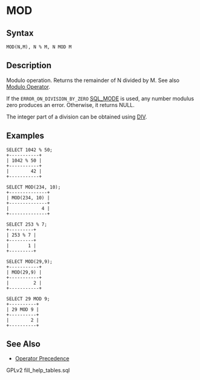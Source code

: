 # MOD

## Syntax

```
MOD(N,M), N % M, N MOD M
```

## Description

Modulo operation. Returns the remainder of N divided by M. See also [Modulo Operator](../../../sql-statements-and-structure/operators/arithmetic-operators/modulo-operator.md).

If the `ERROR_ON_DIVISION_BY_ZERO` [SQL\_MODE](../../../../server-management/variables-and-modes/sql-mode.md) is used, any number modulus zero produces an error. Otherwise, it returns NULL.

The integer part of a division can be obtained using [DIV](div.md).

## Examples

```
SELECT 1042 % 50;
+-----------+
| 1042 % 50 |
+-----------+
|        42 |
+-----------+

SELECT MOD(234, 10);
+--------------+
| MOD(234, 10) |
+--------------+
|            4 |
+--------------+

SELECT 253 % 7;
+---------+
| 253 % 7 |
+---------+
|       1 |
+---------+

SELECT MOD(29,9);
+-----------+
| MOD(29,9) |
+-----------+
|         2 |
+-----------+

SELECT 29 MOD 9;
+----------+
| 29 MOD 9 |
+----------+
|        2 |
+----------+
```

## See Also

* [Operator Precedence](../../../sql-statements-and-structure/operators/operator-precedence.md)

GPLv2 fill\_help\_tables.sql

